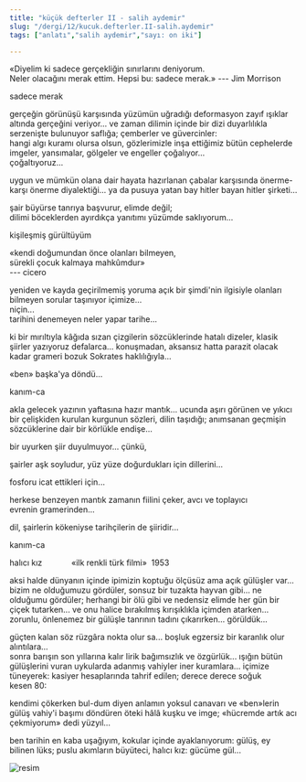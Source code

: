 ```yaml
---
title: "küçük defterler II - salih aydemir"
slug: "/dergi/12/kucuk.defterler.II-salih.aydemir"
tags: ["anlatı","salih aydemir","sayı: on iki"]

---
```

«Diyelim ki sadece gerçekliğin sınırlarını deniyorum.    
Neler olacağını merak ettim. Hepsi bu: sadece merak.» --- Jim Morrison

sadece merak

gerçeğin görünüşü karşısında yüzümün uğradığı deformasyon zayıf ışıklar
altında gerçeğini veriyor... ve zaman dilimin içinde bir dizi
duyarlılıkla serzenişte bulunuyor saflığa; çemberler ve güvercinler:  
hangi algı kuramı olursa olsun, gözlerimizle inşa ettiğimiz bütün
cephelerde imgeler, yansımalar, gölgeler ve engeller çoğalıyor...  
çoğaltıyoruz...

uygun ve mümkün olana dair hayata hazırlanan çabalar karşısında önerme-
karşı önerme diyalektiği... ya da pusuya yatan bay hitler bayan
hitler şirketi...

şair büyürse tanrıya başvurur, elimde değil;  
dilimi böceklerden ayırdıkça yanıtımı yüzümde saklıyorum...

kişileşmiş gürültüyüm

«kendi doğumundan önce olanları bilmeyen,  
sürekli çocuk kalmaya mahkûmdur»  
--- cicero

yeniden ve kayda geçirilmemiş yoruma açık bir şimdi'nin ilgisiyle
olanları bilmeyen sorular taşınıyor içimize...  
niçin...  
tarihini denemeyen neler yapar tarihe...

ki bir mırıltıyla kâğıda sızan çizgilerin sözcüklerinde hatalı dizeler,
klasik şiirler yazıyoruz defalarca... konuşmadan, aksansız hatta parazit
olacak kadar grameri bozuk Sokrates haklılığıyla...

«ben» başka'ya döndü...

kanım-ca

akla gelecek yazının yaftasına hazır mantık... ucunda aşırı görünen ve
yıkıcı bir çelişkiden kurulan kurgunun sözleri, dilin taşıdığı;
anımsanan geçmişin sözcüklerine dair bir körlükle endişe...

bir uyurken şiir duyulmuyor... çünkü,

şairler aşk soyludur, yüz yüze doğurdukları için dillerini...

fosforu icat ettikleri için...

herkese benzeyen mantık zamanın fiilini çeker, avcı ve toplayıcı
evrenin gramerinden...

dil, şairlerin kökeniyse tarihçilerin de şiiridir...

kanım-ca

halıcı kız             «ilk renkli
türk filmi»  1953

aksi halde dünyanın içinde ipimizin koptuğu ölçüsüz ama açık gülüşler
var... bizim ne olduğumuzu gördüler, sonsuz bir tuzakta hayvan gibi...
ne olduğumu gördüler; herhangi bir ölü gibi ve nedensiz elimde her gün
bir çiçek tutarken... ve onu halice bırakılmış kırışıklıkla içimden
atarken...  
zorunlu, önlenemez bir gülüşle tanrının tadını çıkarırken... görüldük...

güçten kalan söz rüzgâra nokta olur sa... boşluk egzersiz bir karanlık
olur alıntılara...  
sonra barışın son yıllarına kalır lirik bağımsızlık ve özgürlük...
ışığın bütün gülüşlerini vuran uykularda adanmış vahiyler iner
kuramlara... içimize tüneyerek: kasiyer hesaplarında tahrif edilen;
derece derece soğuk kesen 80:

kendimi çökerken bul-dum diyen anlamın yoksul canavarı ve «ben»lerin
gülüş vahiy'i başımı döndüren öteki hâlâ kuşku ve imge; «hücremde artık
acı çekmiyorum» dedi yüzyıl...

ben tarihin en kaba uşağıyım, kokular içinde ayaklanıyorum: gülüş, ey
bilinen lüks; puslu akımların büyüteci, halıcı kız: gücüme gül...


![resim](/img/ky12_32.jpg)